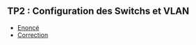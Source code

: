## TP2 : Configuration des Switchs et VLAN

- [Enoncé](./TP1-Switching-2021-kobbane.pdf)
- [Correction](./TP1-correction.pkt)
